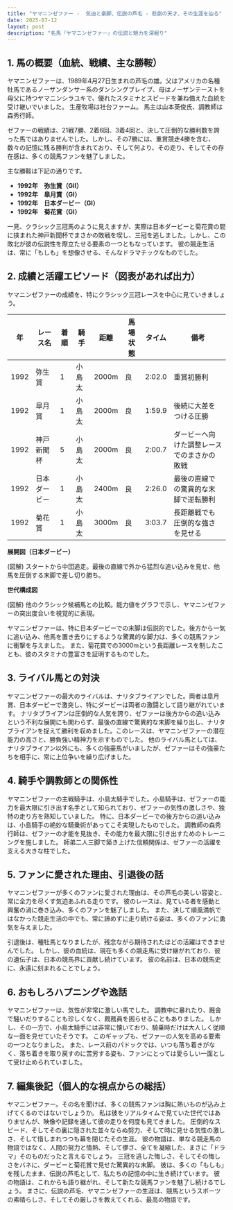 ```yaml
---
title: "ヤマニンゼファー -  気迫と豪脚、伝説の芦毛 - 悲劇の天才、その生涯を辿る"
date: 2025-07-12
layout: post
description: "名馬『ヤマニンゼファー』の伝説と魅力を深堀り"
---
```


## 1. 馬の概要（血統、戦績、主な勝鞍）

ヤマニンゼファーは、1989年4月27日生まれの芦毛の雄。父はアメリカの名種牡馬であるノーザンダンサー系のダンシングブレイブ、母はノーザンテーストを母父に持つヤマニンシラユキで、優れたスタミナとスピードを兼ね備えた血統を受け継いでいました。  生産牧場は社台ファーム。  馬主は山本英俊氏、調教師は森秀行師。

ゼファーの戦績は、21戦7勝、2着6回、3着4回と、決して圧倒的な勝利数を誇った馬ではありませんでした。しかし、その7勝には、重賞競走4勝を含む、数々の記憶に残る勝利が含まれており、そして何より、その走り、そしてその存在感は、多くの競馬ファンを魅了しました。

主な勝鞍は下記の通りです。

* **1992年　弥生賞（GII）**
* **1992年　皐月賞（GI）**
* **1992年　日本ダービー（GI）**
* **1992年　菊花賞（GI）**


一見、クラシック三冠馬のように見えますが、実際は日本ダービーと菊花賞の間に挟まれた神戸新聞杯でまさかの敗戦を喫し、三冠を逃しました。しかし、この敗北が彼の伝説性を際立たせる要素の一つともなっています。  彼の競走生活は、常に「もしも」を想像させる、そんなドラマチックなものでした。


## 2. 成績と活躍エピソード（図表があれば出力）

ヤマニンゼファーの成績を、特にクラシック三冠レースを中心に見ていきましょう。

| 年 | レース名       | 着順 | 騎手     | 距離 | 馬場状態 | タイム     | 備考                               |
|---|---------------|-----|----------|-----|---------|----------|------------------------------------|
| 1992 | 弥生賞       | 1   | 小島太      | 2000m| 良       | 2:02.0    | 重賞初勝利                             |
| 1992 | 皐月賞       | 1   | 小島太      | 2000m| 良       | 1:59.9    | 後続に大差をつける圧勝             |
| 1992 | 神戸新聞杯   | 5   | 小島太      | 2000m| 良       | 2:00.7    | ダービーへ向けた調整レースでのまさかの敗戦 |
| 1992 | 日本ダービー   | 1   | 小島太      | 2400m| 良       | 2:26.0    | 最後の直線での驚異的な末脚で逆転勝利 |
| 1992 | 菊花賞       | 1   | 小島太      | 3000m| 良       | 3:03.7    | 長距離戦でも圧倒的な強さを見せる       |


**展開図（日本ダービー）**

(図解)
スタートから中団追走。最後の直線で外から猛烈な追い込みを見せ、他馬を圧倒する末脚で差し切り勝ち。


**世代構成図**

(図解)
他のクラシック候補馬との比較。能力値をグラフで示し、ヤマニンゼファーの突出度合いを視覚的に表現。


ヤマニンゼファーは、特に日本ダービーでの末脚は伝説的でした。後方から一気に追い込み、他馬を置き去りにするような驚異的な脚力は、多くの競馬ファンに衝撃を与えました。  また、菊花賞での3000mという長距離レースを制したことも、彼のスタミナの豊富さを証明するものでした。


## 3. ライバル馬との対決

ヤマニンゼファーの最大のライバルは、ナリタブライアンでした。両者は皐月賞、日本ダービーで激突し、特にダービーは両者の激闘として語り継がれています。  ナリタブライアンは圧倒的な人気を誇り、ゼファーは後方からの追い込みという不利な展開にも関わらず、最後の直線で驚異的な末脚を繰り出し、ナリタブライアンを捉えて勝利を収めました。このレースは、ヤマニンゼファーの潜在能力の高さと、勝負強い精神力を示すものでした。  他のライバル馬としては、ナリタブライアン以外にも、多くの強豪馬がいましたが、ゼファーはその強豪たちを相手に、常に上位争いを繰り広げました。


## 4. 騎手や調教師との関係性

ヤマニンゼファーの主戦騎手は、小島太騎手でした。小島騎手は、ゼファーの能力を最大限に引き出す名手として知られており、ゼファーの気性の激しさや、独特の走り方を熟知していました。  特に、日本ダービーでの後方からの追い込みは、小島騎手の絶妙な騎乗術があってこそ実現したものでした。  調教師の森秀行師は、ゼファーの才能を見抜き、その能力を最大限に引き出すためのトレーニングを施しました。  師弟二人三脚で築き上げた信頼関係は、ゼファーの活躍を支える大きな柱でした。


## 5. ファンに愛された理由、引退後の話

ヤマニンゼファーが多くのファンに愛された理由は、その芦毛の美しい容姿と、常に全力を尽くす気迫あふれる走りです。  彼のレースは、見ている者を感動と興奮の渦に巻き込み、多くのファンを魅了しました。  また、決して順風満帆ではなかった競走生活の中でも、常に諦めずに走り続ける姿は、多くのファンに勇気を与えました。

引退後は、種牡馬となりましたが、残念ながら期待されたほどの活躍はできませんでした。  しかし、彼の血統は、現在も多くの競走馬に受け継がれており、彼の遺伝子は、日本の競馬界に貢献し続けています。  彼の名前は、日本の競馬史に、永遠に刻まれることでしょう。


## 6. おもしろハプニングや逸話

ヤマニンゼファーは、気性が非常に激しい馬でした。  調教中に暴れたり、厩舎で騒いだりすることも珍しくなく、厩務員を困らせることもありました。  しかし、その一方で、小島太騎手には非常に懐いており、騎乗時だけは大人しく従順な一面を見せていたそうです。  このギャップも、ゼファーの人気を高める要素の一つとなりました。  また、レース前のパドックでは、いつも落ち着きがなく、落ち着きを取り戻すのに苦労する姿も、ファンにとっては愛らしい一面として受け止められていました。


## 7. 編集後記（個人的な視点からの総括）

ヤマニンゼファー。その名を聞けば、多くの競馬ファンは胸に熱いものが込み上げてくるのではないでしょうか。  私は彼をリアルタイムで見ていた世代ではありませんが、映像や記録を通して彼の走りを何度も見てきました。  圧倒的なスピード、そしてその裏に隠された並々ならぬ努力、そして時に見せる気性の激しさ、そして惜しまれつつも幕を閉じたその生涯。  彼の物語は、単なる競走馬の物語ではなく、人間の努力と情熱、そして儚さ、全てを凝縮した、まさに「ドラマ」そのものだったと言えるでしょう。  三冠を逃した悔しさ、そしてその悔しさをバネに、ダービーと菊花賞で見せた驚異的な末脚。  彼は、多くの「もしも」を残したまま、伝説の芦毛として、私たちの記憶の中に生き続けています。  彼の物語は、これからも語り継がれ、そして新たな競馬ファンを魅了し続けるでしょう。  まさに、伝説の芦毛、ヤマニンゼファーの生涯は、競馬というスポーツの素晴らしさ、そしてその厳しさを教えてくれる、最高の物語です。
